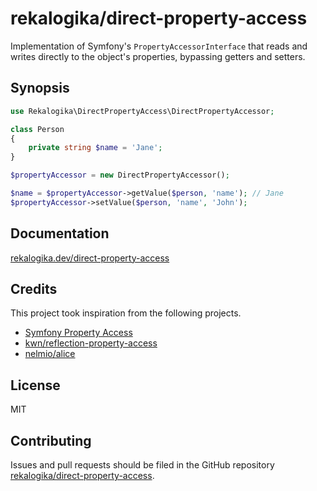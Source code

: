 # rekalogika/direct-property-access

Implementation of Symfony's `PropertyAccessorInterface` that reads and writes
directly to the object's properties, bypassing getters and setters.

## Synopsis

```php
use Rekalogika\DirectPropertyAccess\DirectPropertyAccessor;

class Person
{
    private string $name = 'Jane';
}

$propertyAccessor = new DirectPropertyAccessor();

$name = $propertyAccessor->getValue($person, 'name'); // Jane
$propertyAccessor->setValue($person, 'name', 'John');
```

## Documentation

[rekalogika.dev/direct-property-access](https://rekalogika.dev/direct-property-access)

## Credits

This project took inspiration from the following projects.

* [Symfony Property Access](https://github.com/symfony/property-access)
* [kwn/reflection-property-access](https://github.com/kwn/reflection-property-access)
* [nelmio/alice](https://github.com/nelmio/alice/blob/master/src/PropertyAccess/ReflectionPropertyAccessor.php)

## License

MIT

## Contributing

Issues and pull requests should be filed in the GitHub repository
[rekalogika/direct-property-access](https://github.com/rekalogika/direct-property-access).